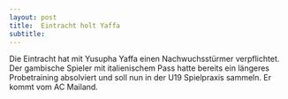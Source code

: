 ```yaml
---
layout: post
title:  Eintracht holt Yaffa
subtitle:  
---
```


Die Eintracht hat mit Yusupha Yaffa einen Nachwuchsstürmer verpflichtet. Der gambische Spieler mit italienischem Pass hatte bereits ein längeres Probetraining absolviert und soll nun in der U19 Spielpraxis sammeln. Er kommt vom AC Mailand.



